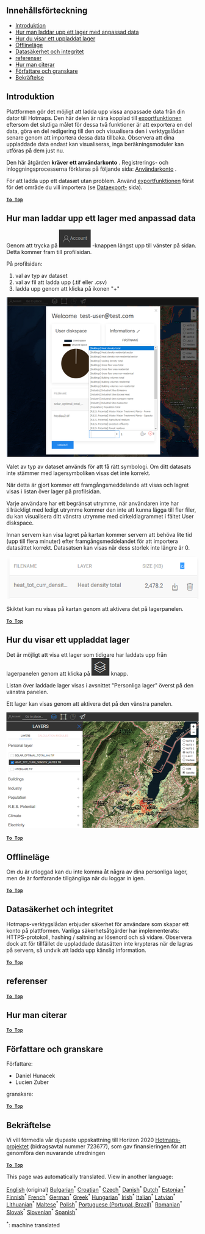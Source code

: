 <h2> Innehållsförteckning </h2><ul><li> <a href="#Introduction">Introduktion</a> </li><li> <a href="#How-to-upload-a-layer-with-custom-data">Hur man laddar upp ett lager med anpassad data</a> </li><li> <a href="#How-to-display-an-uploaded-layer">Hur du visar ett uppladdat lager</a> </li><li> <a href="#Offline-mode">Offlineläge</a> </li><li> <a href="#Data-security-and-privacy">Datasäkerhet och integritet</a> </li><li> <a href="#References">referenser</a> </li><li> <a href="#How-to-cite">Hur man citerar</a> </li><li> <a href="#Authors-and-reviewers">Författare och granskare</a> </li><li> <a href="#Acknowledgement">Bekräftelse</a> </li></ul><h2> Introduktion </h2><p> Plattformen gör det möjligt att ladda upp vissa anpassade data från din dator till Hotmaps. Den här delen är nära kopplad till <a href="Data-export-functionalities">exportfunktionen</a> eftersom det slutliga målet för dessa två funktioner är att exportera en del data, göra en del redigering till den och visualisera den i verktygslådan senare genom att importera dessa data tillbaka. Observera att dina uppladdade data endast kan visualiseras, inga beräkningsmoduler kan utföras på dem just nu. </p><p> Den här åtgärden <strong>kräver ett användarkonto</strong> . Registrerings- och inloggningsprocesserna förklaras på följande sida: <a href="Introduction-to-user-interface#Connect">Användarkonto</a> . </p><p> För att ladda upp ett datasæt utan problem. Använd <a href="Data-export-functionalities">exportfunktionen</a> först för det område du vill importera (se <a href="Data-export-functionalities">Dataexport-</a> sida). </p><p><ins> <code><strong><a href="#table-of-contents">To Top</a></strong></code> </ins> </p><h2> Hur man laddar upp ett lager med anpassad data </h2><p> Genom att trycka på <img alt="konto-knappen" src="images/account-btn.png"/> -knappen längst upp till vänster på sidan. Detta kommer fram till profilsidan. </p><p> På profilsidan: </p><ol><li> val av typ av dataset </li><li> val av fil att ladda upp (.tif eller .csv) </li><li> ladda upp genom att klicka på ikonen &quot;+&quot; </li></ol><p><img alt="uppladdning av profilsidan" src="images/profile-upload.png"/></p><p> Valet av typ av dataset används för att få rätt symbologi. Om ditt datasats inte stämmer med lagersymboliken visas det inte korrekt. </p><p> När detta är gjort kommer ett framgångsmeddelande att visas och lagret visas i listan över lager på profilsidan. </p><p> Varje användare har ett begränsat utrymme, när användaren inte har tillräckligt med ledigt utrymme kommer den inte att kunna lägga till fler filer, du kan visualisera ditt vänstra utrymme med cirkeldiagrammet i fältet User diskspace. </p><p> Innan servern kan visa lagret på kartan kommer servern att behöva lite tid (upp till flera minuter) efter framgångsmeddelandet för att importera datasättet korrekt. Datasatsen kan visas när dess storlek inte längre är 0. </p><p><img alt="upload_complete" src="images/upload_complete.png"/></p><p> Skiktet kan nu visas på kartan genom att aktivera det på lagerpanelen. </p><p><ins> <code><strong><a href="#table-of-contents">To Top</a></strong></code> </ins> </p><h2> Hur du visar ett uppladdat lager </h2><p> Det är möjligt att visa ett lager som tidigare har laddats upp från lagerpanelen genom att klicka på <img alt="lager-knappen" src="images/layers-btn.png"/> knapp. </p><p> Listan över laddade lager visas i avsnittet &quot;Personliga lager&quot; överst på den vänstra panelen. </p><p> Ett lager kan visas genom att aktivera det på den vänstra panelen. </p><p><img alt="ladda upp visningslagret" src="images/upload-layers.png"/></p><p><ins> <code><strong><a href="#table-of-contents">To Top</a></strong></code> </ins> </p><h2> Offlineläge </h2><p> Om du är utloggad kan du inte komma åt några av dina personliga lager, men de är fortfarande tillgängliga när du loggar in igen. </p><p><ins> <code><strong><a href="#table-of-contents">To Top</a></strong></code> </ins> </p><h2> Datasäkerhet och integritet </h2><p> Hotmaps-verktygslådan erbjuder säkerhet för användare som skapar ett konto på plattformen. Vanliga säkerhetsåtgärder har implementerats: HTTPS-protokoll, hashing / saltning av lösenord och så vidare. Observera dock att för tillfället de uppladdade datasätten inte krypteras när de lagras på servern, så undvik att ladda upp känslig information. </p><p><ins> <code><strong><a href="#table-of-contents">To Top</a></strong></code> </ins> </p><h2> referenser </h2><p><ins> <code><strong><a href="#table-of-contents">To Top</a></strong></code> </ins> </p><h2> Hur man citerar </h2><p><ins> <code><strong><a href="#table-of-contents">To Top</a></strong></code> </ins> </p><h2> Författare och granskare </h2><p> Författare: </p><ul><li> Daniel Hunacek </li><li> Lucien Zuber </li></ul><p> granskare: </p><p><ins> <code><strong><a href="#table-of-contents">To Top</a></strong></code> </ins> </p><h2> Bekräftelse </h2><p> Vi vill förmedla vår djupaste uppskattning till Horizon 2020 <a href="https://www.hotmaps-project.eu">Hotmaps-projektet</a> (bidragsavtal nummer 723677), som gav finansieringen för att genomföra den nuvarande utredningen </p><p><ins> <code><strong><a href="#table-of-contents">To Top</a></strong></code> </ins> </p>

This page was automatically translated. View in another language:

[English](../en/Data-upload-functionalities.md) (original) [Bulgarian](../bg/Data-upload-functionalities.md)<sup>\*</sup> [Croatian](../hr/Data-upload-functionalities.md)<sup>\*</sup> [Czech](../cs/Data-upload-functionalities.md)<sup>\*</sup> [Danish](../da/Data-upload-functionalities.md)<sup>\*</sup> [Dutch](../nl/Data-upload-functionalities.md)<sup>\*</sup> [Estonian](../et/Data-upload-functionalities.md)<sup>\*</sup> [Finnish](../fi/Data-upload-functionalities.md)<sup>\*</sup> [French](../fr/Data-upload-functionalities.md)<sup>\*</sup> [German](../de/Data-upload-functionalities.md)<sup>\*</sup> [Greek](../el/Data-upload-functionalities.md)<sup>\*</sup> [Hungarian](../hu/Data-upload-functionalities.md)<sup>\*</sup> [Irish](../ga/Data-upload-functionalities.md)<sup>\*</sup> [Italian](../it/Data-upload-functionalities.md)<sup>\*</sup> [Latvian](../lv/Data-upload-functionalities.md)<sup>\*</sup> [Lithuanian](../lt/Data-upload-functionalities.md)<sup>\*</sup> [Maltese](../mt/Data-upload-functionalities.md)<sup>\*</sup> [Polish](../pl/Data-upload-functionalities.md)<sup>\*</sup> [Portuguese (Portugal, Brazil)](../pt/Data-upload-functionalities.md)<sup>\*</sup> [Romanian](../ro/Data-upload-functionalities.md)<sup>\*</sup> [Slovak](../sk/Data-upload-functionalities.md)<sup>\*</sup> [Slovenian](../sl/Data-upload-functionalities.md)<sup>\*</sup> [Spanish](../es/Data-upload-functionalities.md)<sup>\*</sup>  

<sup>\*</sup>: machine translated

